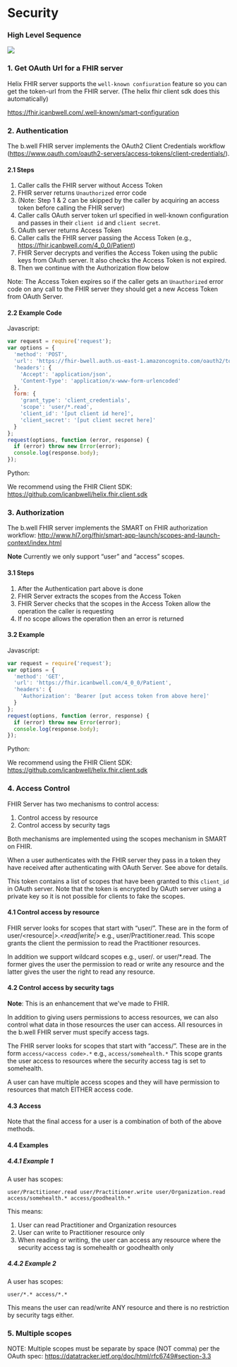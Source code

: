 # Security

### High Level Sequence
![](https://www.websequencediagrams.com/cgi-bin/cdraw?lz=dGl0bGUgRkhJUiBTZXJ2ZXIvQ2xpZW50IEFwcCBBdXRob3JpemF0aW9uCgoAEAotPgAODQA0ByhzKToALwUgVG9rZW4gUmVxdWVzdAoAFRctPgBhCjogUmVjZWl2ZXMANgsAZA0AgRgLOiBHcmFwaFFML1Jlc291cmNlAGMIIHcvADQLAIFLCwCBFhtWZXJpZnkAgSwMYWdhaW5zdACBcQ4AghgHIEpXS1Mga2V5cwCBPRoAgR4NAIIFCwBlBWllZACBCw5Nb25nb0RiOiBRdWVyeSBmb3IgcgCCMwZlZACDEwZyAIFfBwoAJAcAgX4PUmV0dXJuABwPAIFvDQCCWg4AKQUASxgKCg&s=default)

### 1. Get OAuth Url for a FHIR server

Helix FHIR server supports the `well-known confiuration` feature so you can get the token-url from the FHIR server.  (The helix fhir client sdk   does this automatically)

https://fhir.icanbwell.com/.well-known/smart-configuration

### 2. Authentication

The b.well FHIR server implements the OAuth2 Client Credentials workflow (https://www.oauth.com/oauth2-servers/access-tokens/client-credentials/).

#### 2.1 Steps
1. Caller calls the FHIR server without Access Token
2. FHIR server returns `Unauthorized` error code
3. (Note: Step 1 & 2 can be skipped by the caller by acquiring an access token before calling the FHIR server)
4. Caller calls OAuth server token url specified in well-known configuration and passes in their `client id` and `client secret`.
5. OAuth server returns Access Token
6. Caller calls the FHIR server passing the Access Token (e.g., https://fhir.icanbwell.com/4_0_0/Patient)
7. FHIR Server decrypts and verifies the Access Token using the public keys from OAuth server.  It also checks the Access Token is not expired.
8. Then we continue with the Authorization flow below

Note: The Access Token expires so if the caller gets an `Unauthorized` error code on any call to the FHIR server they should get a new Access Token from OAuth Server.

#### 2.2 Example Code
Javascript:
```javascript
var request = require('request');
var options = {
  'method': 'POST',
  'url': 'https://fhir-bwell.auth.us-east-1.amazoncognito.com/oauth2/token',
  'headers': {
    'Accept': 'application/json',
    'Content-Type': 'application/x-www-form-urlencoded'
  },
  form: {
    'grant_type': 'client_credentials',
    'scope': 'user/*.read',
    'client_id': '[put client id here]',
    'client_secret': '[put client secret here]'
  }
};
request(options, function (error, response) {
  if (error) throw new Error(error);
  console.log(response.body);
});
```
Python:

We recommend using the FHIR Client SDK: https://github.com/icanbwell/helix.fhir.client.sdk

### 3. Authorization
The b.well FHIR server implements the SMART on FHIR authorization workflow: http://www.hl7.org/fhir/smart-app-launch/scopes-and-launch-context/index.html

**Note** Currently we only support “user” and “access” scopes.

#### 3.1 Steps
1. After the Authentication part above is done
2. FHIR Server extracts the scopes from the Access Token
3. FHIR Server checks that the scopes in the Access Token allow the operation the caller is requesting
4. If no scope allows the operation then an error is returned

#### 3.2 Example
Javascript:
```javascript
var request = require('request');
var options = {
  'method': 'GET',
  'url': 'https://fhir.icanbwell.com/4_0_0/Patient',
  'headers': {
    'Authorization': 'Bearer [put access token from above here]'
  }
};
request(options, function (error, response) {
  if (error) throw new Error(error);
  console.log(response.body);
});
```
Python:

We recommend using the FHIR Client SDK: https://github.com/icanbwell/helix.fhir.client.sdk

### 4. Access Control
FHIR Server has two mechanisms to control access:
1. Control access by resource
2. Control access by security tags

 
Both mechanisms are implemented using the scopes mechanism in SMART on FHIR.

 
When a user authenticates with the FHIR server they pass in a token they have received after authenticating with OAuth Server.  See above for details.

This token contains a list of scopes that have been granted to this `client_id` in OAuth server.  Note that the token is encrypted by OAuth server using a private key so it is not possible for clients to fake the scopes.


#### 4.1 Control access by resource
FHIR server looks for scopes that start with “user/”.  These are in the form of user/<resource|*>.<read|write|*> e.g., user/Practitioner.read.  This scope grants the client the permission to read the Practitioner resources.

In addition we support wildcard scopes e.g., user/*.* or user/*.read.  The former gives the user the permission to read or write any resource and the latter gives the user the right to read any resource.

 

#### 4.2 Control access by security tags
**Note**: This is an enhancement that we've made to FHIR.

In addition to giving users permissions to access resources, we can also control what data in those resources the user can access.  All resources in the b.well FHIR server must specify access tags. 

The FHIR server looks for scopes that start with “access/”.  These are in the form `access/<access code>.*` e.g., `access/somehealth.*`  This scope grants the user access to resources where the security access tag is set to somehealth.

A user can have multiple access scopes and they will have permission to resources that match EITHER access code.

#### 4.3 Access
Note that the final access for a user is a combination of both of the above methods. 


#### 4.4 Examples

##### 4.4.1 Example 1
A user has scopes:
```
user/Practitioner.read user/Practitioner.write user/Organization.read access/somehealth.* access/goodhealth.*
``` 

This means:
1. User can read Practitioner and Organization resources
2. User can write to Practitioner resource only
3. When reading or writing, the user can access any resource where the security access tag is somehealth or goodhealth only

 

##### 4.4.2 Example 2 
A user has scopes:
```
user/*.* access/*.*
```
This means the user can read/write ANY resource and there is no restriction by security tags either.

 
### 5. Multiple scopes
NOTE: Multiple scopes must be separate by space (NOT comma) per the OAuth spec: https://datatracker.ietf.org/doc/html/rfc6749#section-3.3
